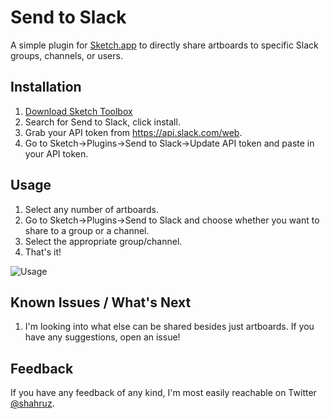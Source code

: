 # Send to Slack

A simple plugin for [Sketch.app](http://bohemiancoding.com/sketch/) to directly share artboards to specific Slack groups, channels, or users.

## Installation
1. [Download Sketch Toolbox](http://sketchtoolbox.com)
2. Search for Send to Slack, click install.
3. Grab your API token from https://api.slack.com/web.
4. Go to Sketch->Plugins->Send to Slack->Update API token and paste in your API token.

## Usage
1. Select any number of artboards.
2. Go to Sketch->Plugins->Send to Slack and choose whether you want to share to a group or a channel.
3. Select the appropriate group/channel.
4. That's it!

![Usage](https://cldup.com/qNznqoP5aJ.gif)

## Known Issues / What's Next
1. I'm looking into what else can be shared besides just artboards. If you have any suggestions, open an issue!

## Feedback
If you have any feedback of any kind, I'm most easily reachable on Twitter [@shahruz](https://twitter.com/shahruz).
